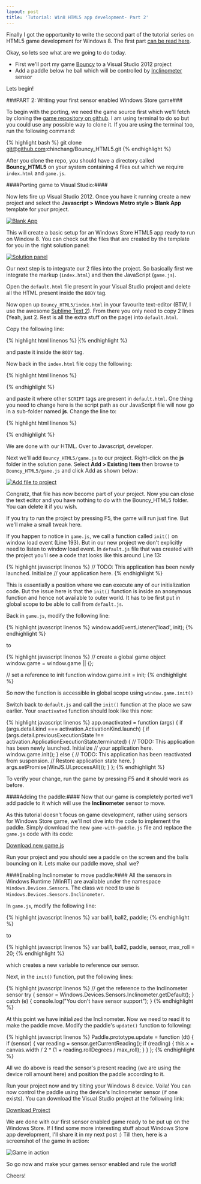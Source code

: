 ```yaml
---
layout: post
title: 'Tutorial: Win8 HTML5 app development- Part 2'
---
```


Finally I got the opportunity to write the second part of the tutorial series on HTML5 game development for Windows 8.
The first part [can be read here](/blog/2012/09/win8-html5-dev-part1/).

Okay, so lets see what are we going to do today.
- First we'll port my game [Bouncy](http://kushagragour.in/Bouncy_HTML5/) to a Visual Studio 2012 project
- Add a paddle below he ball which will be controlled by <a href="http://msdn.microsoft.com/en-us/library/windows/apps/windows.devices.sensors.inclinometer" trget="_blank">Inclinometer</a> sensor

Lets begin!

###PART 2: Writing your first sensor enabled Windows Store game###

To begin with the porting, we need the game source first which we'll fetch by cloning the [game repository on github](https://github.com/chinchang/Bouncy_HTML5). I am using terminal to do so but you could use any possible way to clone it. If you are using the terminal too, run the following command:

{% highlight bash %}
git clone git@github.com:chinchang/Bouncy_HTML5.git
{% endhighlight %}

After you clone the repo, you should have a directory called **Bouncy_HTML5** on your system containing 4 files out which we require <code>index.html</code> and <code>game.js</code>.

####Porting game to Visual Studio:####

Now lets fire up Visual Studio 2012. Once you have it running create a new project and select the **Javascript > Windows Metro style > Blank App** template for your project.

[<img src="/images/html5-sensor-tut-ss1.png" alt="Blank App" title="Select a Blank App">](/images/html5-sensor-tut-ss1.png)

This will create a basic setup for an Windows Store HTML5 app ready to run on Window 8. You can check out the files that are created by the template for you in the right solution panel:

[<img src="/images/html5-sensor-tut-ss2.png" alt="Solution panel" title="Solution panel">](/images/html5-sensor-tut-ss2.png)

Our next step is to integrate our 2 files into the project. So basically first we integrate the markup (<code>index.html</code>) and then the JavaScript (<code>game.js</code>).

Open the <code>default.html</code> file present in your Visual Studio project and delete all the HTML present inside the <code>BODY</code> tag.

Now open up <code>Bouncy_HTML5/index.html</code> in your favourite text-editor (BTW, I use the awesome [Sublime Text 2](http://www.sublimetext.com/)).
From there you only need to copy 2 lines (Yeah, just 2. Rest is all the extra stuff on the page) into <code>default.html</code>. 


Copy the following line:

{% highlight html linenos %}
<canvas id="c" width="640" height="480" style=" border: 1px solid #AAA;"></canvas>
{% endhighlight %}

and paste it inside the <code>BODY</code> tag.

Now back in the <code>index.html</code> file copy the following:

{% highlight html linenos %}
<script type="text/javascript" src="game.js"></script>
{% endhighlight %}

and paste it where other <code>SCRIPT</code> tags are present in <code>default.html</code>. One thing you need to change here is the script path as our JavaScript file will now go in a sub-folder named **js**. Change the line to:

{% highlight html linenos %}
<script type="text/javascript" src="/js/game.js"></script>
{% endhighlight %}

We are done with our HTML. Over to Javascript, developer.

Next we'll add <code>Bouncy_HTML5/game.js</code> to our project. Right-click on the **js** folder in the solution pane. Select **Add > Existing Item** then browse to <code>Bouncy_HTML5/game.js</code> and click Add as shown below:

[<img src="/images/html5-sensor-tut-ss3.png" alt="Add file to project" title="Add file to project">](/images/html5-sensor-tut-ss3.png)

Congratz, that file has now become part of your project. Now you can close the text editor and you have nothing to do with the Bouncy_HTML5 folder. You can delete it if you wish.

If you try to run the project by pressing F5, the game will run just fine. But we'll make a small tweak here.

If you happen to notice in <code>game.js</code>, we call a function called <code>init()</code> on window load event (Line 193). But in our new project we don't explicitly need to listen to window load event. In <code>default.js</code> file that was created with the project you'll see a code that looks like this around Line 13:

{% highlight javascript linenos %}
// TODO: This application has been newly launched. Initialize
// your application here.
{% endhighlight %}

This is essentially a position where we can execute any of our initialization code. But the issue here is that the <code>init()</code> function is inside an anonymous function and hence not available to outer world. It has to be first put in global scope to be able to call from <code>default.js</code>.

Back in <code>game.js</code>, modify the following line:

{% highlight javascript linenos %}
window.addEventListener('load', init);
{% endhighlight %}

to

{% highlight javascript linenos %}
// create a global game object
window.game  = window.game || {};

// set a reference to init function
window.game.init = init;
{% endhighlight %}

So now the function is accessible in global scope using <code>window.game.init()</code>

Switch back to <code>default.js</code> and call the <code>init()</code> function at the place we saw earlier. Your <code>onactivated</code> function should look like this now:


{% highlight javascript linenos %}
app.onactivated = function (args) {
    if (args.detail.kind === activation.ActivationKind.launch) {
        if (args.detail.previousExecutionState !== activation.ApplicationExecutionState.terminated) {
            // TODO: This application has been newly launched. Initialize
            // your application here.
            window.game.init();
        } else {
            // TODO: This application has been reactivated from suspension.
            // Restore application state here.
        }
        args.setPromise(WinJS.UI.processAll());
    }
};
{% endhighlight %}

To verify your change, run the game by pressing F5 and it should work as before.

####Adding the paddle:####
Now that our game is completely ported we'll add paddle to it which will use the **Inclinometer** sensor to move.

As this tutorial doesn't focus on game development, rather using sensors for Windows Store game, we'll not dive into the code to implement the paddle. Simply download the new <code>game-with-paddle.js</code> file and replace the <code>game.js</code> code with its code:

<a href="/uploads/2012/game-with-paddle.js" target="_blank" class="button button-big">Download new game.js</a>

Run your project and you should see a paddle on the screen and the balls bouncing on it. Lets make our paddle move, shall we?

####Enabling Inclinometer to move paddle:####
All the sensors in Windows Runtime (WinRT) are available under the namespace <code>Windows.Devices.Sensors</code>. The class we need to use is <code>Windows.Devices.Sensors.Inclinometer</code>.

In <code>game.js</code>, modify the following line:

{% highlight javascript linenos %}
var ball1, ball2, paddle;
{% endhighlight %}

to

{% highlight javascript linenos %}
var ball1, ball2, paddle, sensor, max_roll = 20;
{% endhighlight %}

which creates a new variable to reference our sensor.

Next, in the <code>init()</code> function, put the following lines:

{% highlight javascript linenos %}
// get the reference to the Inclinometer sensor
try {
    sensor = Windows.Devices.Sensors.Inclinometer.getDefault();
}
catch (e) {
    console.log("You don't have sensor support");
}
{% endhighlight %}

At this point we have initialized the Inclinometer. Now we need to read it to make the paddle move. Modify the paddle's <code>update()</code> function to following:

{% highlight javascript linenos %}
Paddle.prototype.update = function (dt) {
    if (sensor) {
        var reading = sensor.getCurrentReading();
        if (reading) {
            this.x = canvas.width / 2 * (1 + reading.rollDegrees / max_roll);
        }
    }
};
{% endhighlight %}

All we do above is read the sensor's present reading (we are using the device roll amount here) and position the paddle according to it.

Run your project now and try tilting your Windows 8 device. Voila! You can now control the paddle using the device's Inclinometer sensor (if one exists). You can download the Visual Studio project at the following link:

<a href="/uploads/2012/bouncy-sensor.zip" target="_blank" class="button button-big">Download Project</a>

We are done with our first sensor enabled game ready to be put up on the Windows Store. If I find some more interesting stuff about Windows Store app development, I'll share it in my next post :) Till then, here is a screenshot of the game in action:

<img src="/images/html5-sensor-tut-ss4.png" alt="Game in action">

So go now and make your games sensor enabled and rule the world!

Cheers!